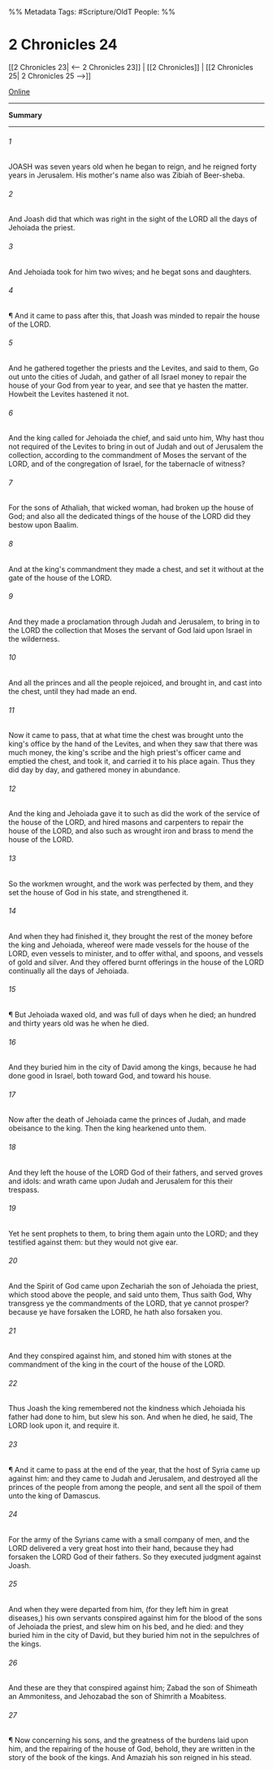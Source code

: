 

%% Metadata
Tags: #Scripture/OldT
People: 
%%
# 2 Chronicles 24
[[2 Chronicles 23| <-- 2 Chronicles 23]] | [[2 Chronicles]] | [[2 Chronicles 25| 2 Chronicles 25 -->]]

[Online](https://churchofjesuschrist.org/study/scriptures/ot/2-chr/24?lang=eng)

---
__Summary__



---

###### 1
JOASH was seven years old when he began to reign, and he reigned forty years in Jerusalem.  His mother's name also was Zibiah of Beer-sheba.
###### 2
And Joash did that which was right in the sight of the LORD all the days of Jehoiada the priest.
###### 3
And Jehoiada took for him two wives; and he begat sons and daughters.
###### 4
¶ And it came to pass after this, that Joash was minded to repair the house of the LORD.
###### 5
And he gathered together the priests and the Levites, and said to them, Go out unto the cities of Judah, and gather of all Israel money to repair the house of your God from year to year, and see that ye hasten the matter.  Howbeit the Levites hastened it not.
###### 6
And the king called for Jehoiada the chief, and said unto him, Why hast thou not required of the Levites to bring in out of Judah and out of Jerusalem the collection, according to the commandment of Moses the servant of the LORD, and of the congregation of Israel, for the tabernacle of witness?
###### 7
For the sons of Athaliah, that wicked woman, had broken up the house of God; and also all the dedicated things of the house of the LORD did they bestow upon Baalim.
###### 8
And at the king's commandment they made a chest, and set it without at the gate of the house of the LORD.
###### 9
And they made a proclamation through Judah and Jerusalem, to bring in to the LORD the collection that Moses the servant of God laid upon Israel in the wilderness.
###### 10
And all the princes and all the people rejoiced, and brought in, and cast into the chest, until they had made an end.
###### 11
Now it came to pass, that at what time the chest was brought unto the king's office by the hand of the Levites, and when they saw that there was much money, the king's scribe and the high priest's officer came and emptied the chest, and took it, and carried it to his place again.  Thus they did day by day, and gathered money in abundance.
###### 12
And the king and Jehoiada gave it to such as did the work of the service of the house of the LORD, and hired masons and carpenters to repair the house of the LORD, and also such as wrought iron and brass to mend the house of the LORD.
###### 13
So the workmen wrought, and the work was perfected by them, and they set the house of God in his state, and strengthened it.
###### 14
And when they had finished it, they brought the rest of the money before the king and Jehoiada, whereof were made vessels for the house of the LORD, even vessels to minister, and to offer withal, and spoons, and vessels of gold and silver.  And they offered burnt offerings in the house of the LORD continually all the days of Jehoiada.
###### 15
¶ But Jehoiada waxed old, and was full of days when he died; an hundred and thirty years old was he when he died.
###### 16
And they buried him in the city of David among the kings, because he had done good in Israel, both toward God, and toward his house.
###### 17
Now after the death of Jehoiada came the princes of Judah, and made obeisance to the king.  Then the king hearkened unto them.
###### 18
And they left the house of the LORD God of their fathers, and served groves and idols: and wrath came upon Judah and Jerusalem for this their trespass.
###### 19
Yet he sent prophets to them, to bring them again unto the LORD; and they testified against them: but they would not give ear.
###### 20
And the Spirit of God came upon Zechariah the son of Jehoiada the priest, which stood above the people, and said unto them, Thus saith God, Why transgress ye the commandments of the LORD, that ye cannot prosper?  because ye have forsaken the LORD, he hath also forsaken you.
###### 21
And they conspired against him, and stoned him with stones at the commandment of the king in the court of the house of the LORD.
###### 22
Thus Joash the king remembered not the kindness which Jehoiada his father had done to him, but slew his son.  And when he died, he said, The LORD look upon it, and require it.
###### 23
¶ And it came to pass at the end of the year, that the host of Syria came up against him: and they came to Judah and Jerusalem, and destroyed all the princes of the people from among the people, and sent all the spoil of them unto the king of Damascus.
###### 24
For the army of the Syrians came with a small company of men, and the LORD delivered a very great host into their hand, because they had forsaken the LORD God of their fathers.  So they executed judgment against Joash.
###### 25
And when they were departed from him, (for they left him in great diseases,) his own servants conspired against him for the blood of the sons of Jehoiada the priest, and slew him on his bed, and he died: and they buried him in the city of David, but they buried him not in the sepulchres of the kings.
###### 26
And these are they that conspired against him; Zabad the son of Shimeath an Ammonitess, and Jehozabad the son of Shimrith a Moabitess.
###### 27
¶ Now concerning his sons, and the greatness of the burdens laid upon him, and the repairing of the house of God, behold, they are written in the story of the book of the kings.  And Amaziah his son reigned in his stead.



